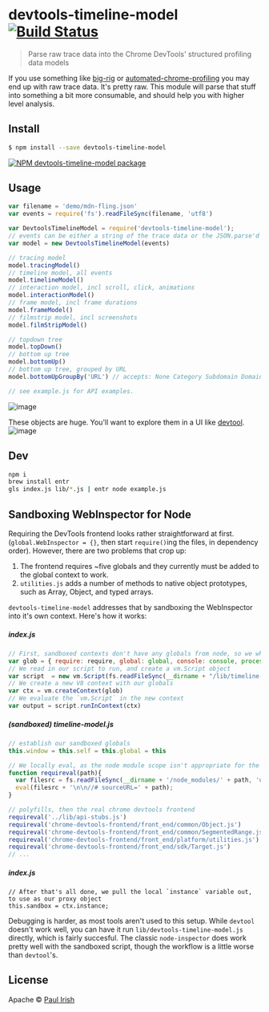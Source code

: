 # devtools-timeline-model [![Build Status](https://travis-ci.org/paulirish/devtools-timeline-model.svg?branch=master)](https://travis-ci.org/paulirish/devtools-timeline-model)


> Parse raw trace data into the Chrome DevTools' structured profiling data models

If you use something like [big-rig](https://github.com/googlechrome/big-rig) or [automated-chrome-profiling](https://github.com/paulirish/automated-chrome-profiling#timeline-recording) you may end up with raw trace data. It's pretty raw. This module will parse that stuff into something a bit more consumable, and should help you with higher level analysis.


## Install

```sh
$ npm install --save devtools-timeline-model
```
[![NPM devtools-timeline-model package](https://img.shields.io/npm/v/devtools-timeline-model.svg)](https://npmjs.org/package/devtools-timeline-model)

## Usage

```js
var filename = 'demo/mdn-fling.json'
var events = require('fs').readFileSync(filename, 'utf8')

var DevtoolsTimelineModel = require('devtools-timeline-model');
// events can be either a string of the trace data or the JSON.parse'd equivalent
var model = new DevtoolsTimelineModel(events)

// tracing model
model.tracingModel()
// timeline model, all events
model.timelineModel()
// interaction model, incl scroll, click, animations
model.interactionModel()
// frame model, incl frame durations
model.frameModel()
// filmstrip model, incl screenshots
model.filmStripModel()

// topdown tree
model.topDown()
// bottom up tree
model.bottomUp()
// bottom up tree, grouped by URL
model.bottomUpGroupBy('URL') // accepts: None Category Subdomain Domain URL EventName

// see example.js for API examples.
```

![image](https://cloud.githubusercontent.com/assets/39191/13832447/7b4dffde-eb99-11e5-8f7e-f1afcf999fd6.png)

These objects are huge. You'll want to explore them in a UI like [devtool](https://github.com/Jam3/devtool).
![image](https://cloud.githubusercontent.com/assets/39191/13832411/390270ec-eb99-11e5-8dc9-c647c1b62c9d.png)


## Dev

```sh
npm i
brew install entr
gls index.js lib/*.js | entr node example.js
```

## Sandboxing WebInspector for Node

Requiring the DevTools frontend looks rather straightforward at first. (`global.WebInspector = {}`, then start `require()`ing the files, in dependency order). However, there are two problems that crop up:

1. The frontend requires ~five globals and they currently must be added to the global context to work. 
2. `utilities.js` adds a number of methods to native object prototypes, such as Array, Object, and typed arrays.

`devtools-timeline-model` addresses that by sandboxing the WebInspector into it's own context. Here's how it works:

##### index.js
```js
// First, sandboxed contexts don't have any globals from node, so we whitelist a few we'll provide for it.
var glob = { require: require, global: global, console: console, process, process, __dirname: __dirname }
// We read in our script to run, and create a vm.Script object 
var script  = new vm.Script(fs.readFileSync(__dirname + "/lib/timeline-model.js", 'utf8'))
// We create a new V8 context with our globals
var ctx = vm.createContext(glob)
// We evaluate the `vm.Script` in the new context
var output = script.runInContext(ctx)
```
##### (sandboxed) timeline-model.js
```js
// establish our sandboxed globals
this.window = this.self = this.global = this

// We locally eval, as the node module scope isn't appropriate for the browser-centric DevTools frontend
function requireval(path){
  var filesrc = fs.readFileSync(__dirname + '/node_modules/' + path, 'utf8');
  eval(filesrc + '\n\n//# sourceURL=' + path);
}

// polyfills, then the real chrome devtools frontend
requireval('../lib/api-stubs.js')
requireval('chrome-devtools-frontend/front_end/common/Object.js')
requireval('chrome-devtools-frontend/front_end/common/SegmentedRange.js')
requireval('chrome-devtools-frontend/front_end/platform/utilities.js')
requireval('chrome-devtools-frontend/front_end/sdk/Target.js')
// ...
```
##### index.js
```
// After that's all done, we pull the local `instance` variable out, to use as our proxy object
this.sandbox = ctx.instance;
```

Debugging is harder, as most tools aren't used to this setup. While `devtool` doesn't work well, you can have it run `lib/devtools-timeline-model.js` directly, which is fairly succesful. The classic `node-inspector` does work pretty well with the sandboxed script, though the workflow is a little worse than `devtool`'s. 



## License

Apache © [Paul Irish](https://github.com/paulirish/)
